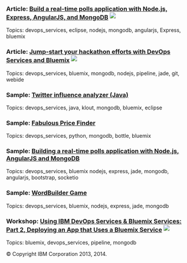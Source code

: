### Article: [Build a real-time polls application with Node.js, Express, AngularJS, and MongoDB](http://www.ibm.com/developerworks/library/wa-nodejs-polling-app/)  <img src="../all/images/sout.gif"  align="bottom" style="display: inline; margin: 0px; border-style: none; margin-bottom: 3px;">  
Topics: devops_services, eclipse, nodejs, mongodb, angularjs, Express, bluemix

### Article: [Jump-start your hackathon efforts with DevOps Services and Bluemix](http://www.ibm.com/developerworks/cloud/library/cl-hackathon-app/index.html)  <img src="../all/images/sout.gif"  align="bottom" style="display: inline; margin: 0px; border-style: none; margin-bottom: 3px;">  
Topics: devops_services, bluemix, mongodb, nodejs, pipeline, jade, git, webide

### Sample: [Twitter influence analyzer (Java)](https://hub.jazz.net/project/jstart/Twitter%20Influencer%20Analyzer%20%28Java%29/overview)  
Topics: devops_services, java, klout, mongodb, bluemix, eclipse

### Sample: [Fabulous Price Finder](https://hub.jazz.net/project/lhayward/Fabulous%20Price%20Finder/overview)  
Topics: devops_services, python, mongodb, bottle, bluemix

### Sample: [Building a real-time polls application with Node.js, AngularJS and MongoDB](https://hub.jazz.net/project/joelennon/polls/overview)  
Topics: devops_services, bluemix nodejs, express, jade, mongodb, angularjs, bootstrap, socketio

### Sample: [WordBuilder Game](https://hub.jazz.net/project/mattias/WordBuilder/overview)  
Topics: devops_services, bluemix, nodejs, express, jade, mongodb

### Workshop: [Using IBM DevOps Services & Bluemix Services: Part 2, Deploying an App that Uses a Bluemix Service](https://developer.ibm.com/bluemix/docs/workshops/using-ibm-devops-services-bluemix-services-part-2-deploying-app-uses-bluemix-service/)  <img src="../all/images/sout.gif"  align="bottom" style="display: inline; margin: 0px; border-style: none; margin-bottom: 3px;">  
Topics: bluemix, devops_services, pipeline, mongodb

&copy; Copyright IBM Corporation 2013, 2014.